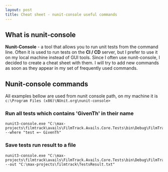 ```yaml
---
layout: post
title: Cheat sheet - nunit-console useful commands
---
```


## What is nunit-console

**Nunit-Console** - a tool that allows you to run unit tests from the command line. Often it is used to run tests on the **CI / CD** server, but I prefer to use it on my local machine instead of GUI tools. Since I often use nunit-console, I decided to create a cheat sheet with them. I will try to add new commands as soon as they appear in my set of frequently used commands.

## Nunit-console commands

All examples bellow are used from nunit console path, on my machine it is `c:\Program Files (x86)\NUnit.org\nunit-console>`

### Run all tests which contains 'GivenTh' in their name

```pwsh
nunit3-console.exe "C:\max-projects\filmtrack\avails\FilmTrack.Avails.Core.Tests\bin\Debug\FilmTrack.Avails.Core.Tests.dll" --where "test =~ GivenTh"
```

### Save tests run result to a file

```pwsh
nunit3-console.exe "C:\max-projects\filmtrack\avails\FilmTrack.Avails.Core.Tests\bin\Debug\FilmTrack.Avails.Core.Tests.dll" --out "C:\max-projects\filmtrack\TestsResult.txt"
```
